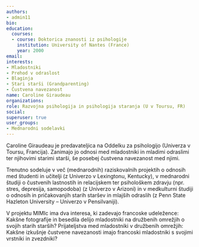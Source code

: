```yaml
---
authors:
- admin11
bio: 
education:
  courses:
  - course: Doktorica znanosti iz psihologije
    institution: University of Nantes (France)
    year: 2000
email:
interests:
- Mladostniki
- Prehod v odraslost
- Blaginja
- Stari starši (Grandparenting)
- Čustvena navezanost
name: Caroline Giraudeau
organizations:
role: Razvojna psihologija in psihologija staranja (U v Toursu, FR)
social:
superuser: true
user_groups:
- Mednarodni sodelavki
---
```


Caroline Giraudeau je predavateljica na Oddelku za psihologijo (Univerza v Toursu, Francija). Zanimajo jo odnosi med mladostniki in mladimi odraslimi ter njihovimi starimi starši, še posebej čustvena navezanost med njimi.

Trenutno sodeluje v več (mednarodnih) raziskovalnih projektih o odnosih med študenti in učitelji (z Univerzo v Lexingtonu, Kentucky), v mednarodni študiji o čustvenih lastnostih in relacijskem ter psihološkem zdravju (npr. stres, depresija, samopodoba) (z Univerzo v Arizoni) in v medkulturni študiji o odnosih in pričakovanjih starih staršev in mlajših odraslih (z Penn State Hazleton University – Univerzo v Pensilvaniji).

V projektu MIMIc ima dva interesa, ki zadevajo francoske udeležence: Kakšne fotografije in besedila delijo mladostniki na družbenih omrežjih o svojih starih starših? Prijateljstva med mladostniki v družbenih omrežjih: Kakšne izkušnje čustvene navezanosti imajo francoski mladostniki s svojimi vrstniki in zvezdniki?